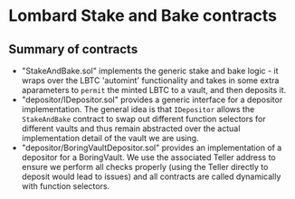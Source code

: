 # Lombard Stake and Bake contracts

## Summary of contracts
* "StakeAndBake.sol" implements the generic stake and bake logic - it wraps over the LBTC 'automint' functionality and takes in some extra aparameters to `permit` the minted LBTC to a vault, and then deposits it.
* "depositor/IDepositor.sol" provides a generic interface for a depositor implementation. The general idea is that `IDepositor` allows the `StakeAndBake` contract to swap out different function selectors for different vaults and thus remain abstracted over the actual implementation detail of the vault we are using.
* "depositor/BoringVaultDepositor.sol" provides an implementation of a depositor for a BoringVault. We use the associated Teller address to ensure we perform all checks properly (using the Teller directly to deposit would lead to issues) and all contracts are called dynamically with function selectors.
